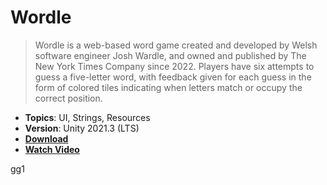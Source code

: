 # Wordle

> Wordle is a web-based word game created and developed by Welsh software engineer Josh Wardle, and owned and published by The New York Times Company since 2022. Players have six attempts to guess a five-letter word, with feedback given for each guess in the form of colored tiles indicating when letters match or occupy the correct position.

- **Topics**: UI, Strings, Resources
- **Version**: Unity 2021.3 (LTS)
- [**Download**](https://github.com/zigurous/unity-wordle-tutorial/archive/refs/heads/main.zip)
- [**Watch Video**](https://youtu.be/Tbcgqz5lM38)

gg1
